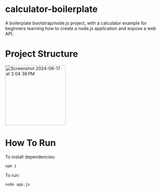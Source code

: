 # calculator-boilerplate
A boilerplate bootstrap/node.js project, with a calculator example for beginners learning how to create a node.js application and expose a web API.

# Project Structure
<img width="193" alt="Screenshot 2024-06-17 at 3 04 36 PM" src="https://github.com/253153/calculator-boilerplate/assets/23563565/94f898c3-dd43-436c-866b-3487cb8d8246">

# How To Run
To install dependencies: 

  	npm i
  
To run: 

  	node app.js
  

  
